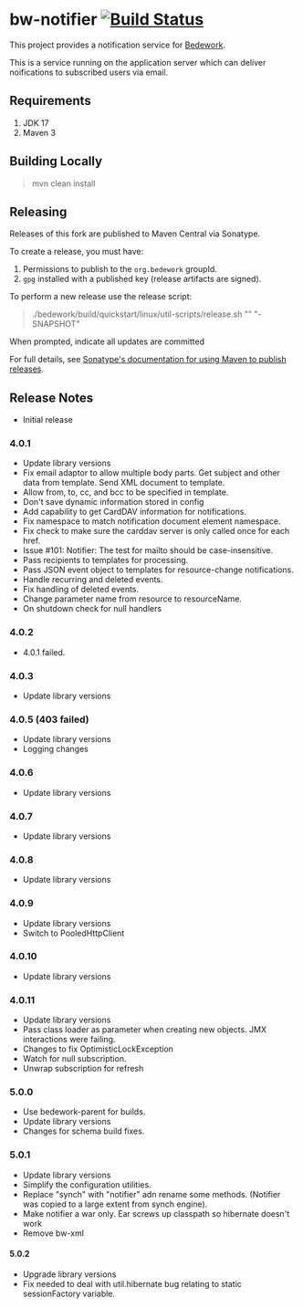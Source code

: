 # bw-notifier [![Build Status](https://travis-ci.org/Bedework/bw-notifier.svg)](https://travis-ci.org/Bedework/bw-notifier)

This project provides a notification service for
[Bedework](https://www.apereo.org/projects/bedework).

This is a service running on the application server which can deliver
noifications to subscribed users via email.

## Requirements

1. JDK 17
2. Maven 3

## Building Locally

> mvn clean install

## Releasing

Releases of this fork are published to Maven Central via Sonatype.

To create a release, you must have:

1. Permissions to publish to the `org.bedework` groupId.
2. `gpg` installed with a published key (release artifacts are signed).

To perform a new release use the release script:

> ./bedework/build/quickstart/linux/util-scripts/release.sh <module-name> "<release-version>" "<new-version>-SNAPSHOT"

When prompted, indicate all updates are committed

For full details, see [Sonatype's documentation for using Maven to publish releases](http://central.sonatype.org/pages/apache-maven.html).


## Release Notes
* Initial release

### 4.0.1
* Update library versions
* Fix email adaptor to allow multiple body parts. Get subject and other data from template. Send XML document to template.
* Allow from, to, cc, and bcc to be specified in template.
* Don't save dynamic information stored in config
* Add capability to get CardDAV information for notifications.
* Fix namespace to match notification document element namespace.
* Fix check to make sure the carddav server is only called once for each href.
* Issue #101: Notifier: The test for mailto should be case-insensitive.
* Pass recipients to templates for processing.
* Pass JSON event object to templates for resource-change notifications.
* Handle recurring and deleted events.
* Fix handling of deleted events.
* Change parameter name from resource to resourceName.
* On shutdown check for null handlers

### 4.0.2
* 4.0.1 failed.

### 4.0.3
* Update library versions

### 4.0.5 (403 failed)
* Update library versions
* Logging changes

### 4.0.6
* Update library versions

### 4.0.7
* Update library versions

### 4.0.8
* Update library versions

### 4.0.9
* Update library versions
* Switch to PooledHttpClient

### 4.0.10
* Update library versions

### 4.0.11
* Update library versions
* Pass class loader as parameter when creating new objects. JMX interactions were failing.
* Changes to fix OptimisticLockException
* Watch for null subscription.
* Unwrap subscription for refresh

### 5.0.0
* Use bedework-parent for builds.
* Update library versions
* Changes for schema build fixes.

### 5.0.1
* Update library versions
* Simplify the configuration utilities.
* Replace "synch" with "notifier" adn rename some methods. (Notifier was copied to a large extent from synch engine).
* Make notifier a war only. Ear screws up classpath so hibernate doesn't work
* Remove bw-xml 

#### 5.0.2
* Upgrade library versions
* Fix needed to deal with util.hibernate bug relating to static sessionFactory variable.

